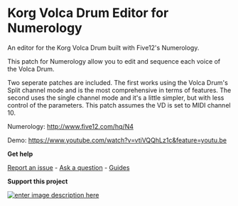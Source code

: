 
# Korg Volca Drum Editor for Numerology
 
An editor for the Korg Volca Drum built with Five12's Numerology.  

This patch for Numerology allow you to edit and sequence each voice of the Volca Drum. 

Two seperate patches are included. The first works using the Volca Drum's Split channel mode and is the most comprehensive in terms of features. The second uses the single channel mode and it's a little simpler, but with less control of the parameters. This patch assumes the VD is set to MIDI channel 10.

Numerology: http://www.five12.com/hq/N4

Demo: https://www.youtube.com/watch?v=vtiVQQhLz1c&feature=youtu.be

**Get help**

[Report an issue](https://github.com/publicsamples/home/issues) - [Ask a question](https://github.com/publicsamples/home/discussions) - [Guides](https://github.com/publicsamples/home/wiki)

**Support this project**

[
![enter image description here](![ulp](https://www.modularsamples.com/img/ex2.png))
](https://www.modularsamples.com/excessive-hits-one-shot-sample-library/)
